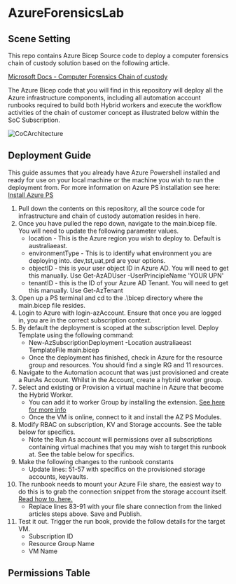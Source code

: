 # AzureForensicsLab

## Scene Setting

This repo contains Azure Bicep Source code to deploy a computer forensics chain of custody solution based on the following article.

[Microsoft Docs - Computer Forensics Chain of custody](https://docs.microsoft.com/en-us/azure/architecture/example-scenario/forensics/)

The Azure Bicep code that you will find in this repository will deploy all the Azure infrastructure components, including all automation account runbooks required to build both Hybrid workers and execute the workflow activities of the chain of customer concept as illustrated below within the SoC Subscription.

![CoCArchitecture](https://docs.microsoft.com/en-us/azure/architecture/example-scenario/forensics/media/chain-of-custody.png)

## Deployment Guide

This guide assumes that you already have Azure Powershell installed and ready for use on your local machine or the machine you wish to run the deployment from. For more information on Azure PS installation see here: [Install Azure PS](https://docs.microsoft.com/en-us/powershell/azure/install-az-ps?msclkid=22b33880cf1b11eca24aab5d7e475a88&view=azps-7.5.0#installation)

1. Pull down the contents on this repository, all the source code for infrastructure and chain of custody automation resides in here.
2. Once you have pulled the repo down, navigate to the main.bicep file. You will need to update the following parameter values.
    - location  - This is the Azure region you wish to deploy to. Default is australiaeast.
    - environmentType - This is to identify what environment you are deploying into. dev,tst,uat,prd are your options.
    - objectID - this is your user object ID in Azure AD. You will need to get this manually. Use Get-AzADUser -UserPrincipleName 'YOUR UPN'
    - tenantID - this is the ID of your Azure AD Tenant. You will need to get this manually. Use Get-AzTenant
3. Open up a PS terminal and cd to the .\bicep directory where the main.bicep file resides.
4. Login to Azure with login-azAccount. Ensure that once you are logged in, you are in the correct subscription context.
5. By default the deployment is scoped at the subscription level. Deploy Template using the following command:
    - New-AzSubscriptionDeployment -Location australiaeast TemplateFile main.bicep
    - Once the deployment has finished, check in Azure for the resource group and resources. You should find a single RG and 11 resources.
6. Navigate to the Automation acocunt that was just provisioned and create a RunAs Account. Whilst in the Account, create a hybrid worker group.
7. Select and existing or Provision a virtual machine in Azure that become the Hybrid Worker.
    - You can add it  to worker Group by installing the extension. [See here for more info](https://docs.microsoft.com/en-us/azure/automation/extension-based-hybrid-runbook-worker-install?tabs=windows)  
    - Once the VM is online, connect to it and install the AZ PS Modules.
8. Modify RBAC on subscription, KV and Storage accounts. See the table below for specifics.
    - Note the Run As account will permissions over all subscriptions containing virtual machines that you may wish to target this runbook at. See the table below for specifics.
9. Make the following changes to the runbook constants
    - Update lines: 51-57 with specifics on the provisioned storage accounts, keyvaults.
10. The runbook needs to mount your Azure File share, the easiest way to do this is to grab the connection snippet from the storage account itself. [Read how to, here.](https://docs.microsoft.com/en-us/azure/storage/files/storage-how-to-use-files-windows#using-an-azure-file-share-with-windows)
    - Replace lines  83-91 with your file share connection from the linked articles steps above.
    Save and Publish.
11. Test it out. Trigger the run book, provide the follow details for the target VM.
    - Subscription ID
    - Resource Group Name
    - VM Name

## Permissions Table